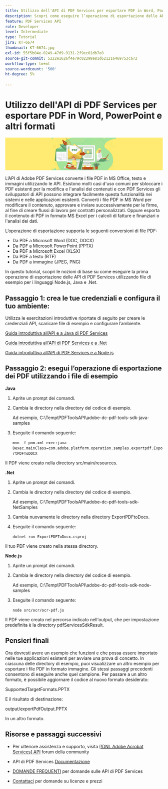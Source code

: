 ```yaml
---
title: Utilizzo dell'API di PDF Services per esportare PDF in Word, PowerPoint e altri formati
description: Scopri come eseguire l’operazione di esportazione delle API di PDF Services utilizzando file di esempio per i linguaggi Node.js, Java e .Net
feature: PDF Services API
role: Developer
level: Intermediate
type: Tutorial
jira: KT-6674
thumbnail: KT-6674.jpg
exl-id: 55f5b04e-0249-47d9-9131-2f9ec01db7e8
source-git-commit: 5222e1626f4e79c02298e81d621216469753ca72
workflow-type: tm+mt
source-wordcount: '500'
ht-degree: 5%

---
```


# Utilizzo dell&#39;API di PDF Services per esportare PDF in Word, PowerPoint e altri formati

![Crea immagine PDF Hero](assets/ExportPDF_hero.jpg)

L’API di Adobe PDF Services converte i file PDF in MS Office, testo e immagini utilizzando le API. Esistono molti casi d&#39;uso comuni per sbloccare i PDF esistenti per la modifica e l&#39;analisi dei contenuti e con PDF Services gli sviluppatori di API possono integrare facilmente questa funzionalità nei sistemi e nelle applicazioni esistenti. Converti i file PDF in MS Word per modificare il contenuto, approvare e inviare successivamente per le firme, al fine di creare flussi di lavoro per contratti personalizzati. Oppure esporta il contenuto di PDF in formato MS Excel per i calcoli di fatture e finanziari o l&#39;analisi dei dati.

L’operazione di esportazione supporta le seguenti conversioni di file PDF:

* Da PDF a Microsoft Word (DOC, DOCX)
* Da PDF a Microsoft PowerPoint (PPTX)
* Da PDF a Microsoft Excel (XLSX)
* Da PDF a testo (RTF)
* Da PDF a immagine (JPEG, PNG)

In questo tutorial, scopri le nozioni di base su come eseguire la prima operazione di esportazione delle API di PDF Services utilizzando file di esempio per i linguaggi Node.js, Java e .Net.

## Passaggio 1: crea le tue credenziali e configura il tuo ambiente:

Utilizza le esercitazioni introduttive riportate di seguito per creare le credenziali API, scaricare file di esempio e configurare l’ambiente.

[Guida introduttiva all’API e a Java di PDF Services](gettingstartedjava.md)

[Guida introduttiva all&#39;API di PDF Services e a .Net](gettingstartednet.md)

[Guida introduttiva all’API di PDF Services e a Node.js](createpdffromhtml.md)

## Passaggio 2: esegui l’operazione di esportazione dei PDF utilizzando i file di esempio

**Java**

1. Aprite un prompt dei comandi.

1. Cambia le directory nella directory del codice di esempio.

   Ad esempio, C:\Temp\PDFToolsAPI\adobe-dc-pdf-tools-sdk-java-samples

1. Eseguite il comando seguente:

   `mvn -f pom.xml exec:java -Dexec.mainClass=com.adobe.platform.operation.samples.exportpdf.ExportPDFToDOCX`

Il PDF viene creato nella directory src/main/resources.

**.Net**

1. Aprite un prompt dei comandi.

1. Cambia le directory nella directory del codice di esempio.

   Ad esempio, C:\Temp\PDFToolsAPI\adobe-dc-pdf-tools-sdk-NetSamples

1. Cambia nuovamente le directory nella directory ExportPDFtoDocx.

1. Eseguite il comando seguente:

   `dotnet run ExportPDFToDocx.csproj`

Il tuo PDF viene creato nella stessa directory.

**Node.js**

1. Aprite un prompt dei comandi.

1. Cambia le directory nella directory del codice di esempio.

   Ad esempio, C:\Temp\PDFToolsAPI\adobe-dc-pdf-tools-sdk-node-samples

1. Eseguite il comando seguente:

   `node src/ocr/ocr-pdf.js`

Il PDF viene creato nel percorso indicato nell&#39;output, che per impostazione predefinita è la directory pdfServicesSdkResult.

## Pensieri finali

Ora dovresti avere un esempio che funzioni e che possa essere importato nelle tue applicazioni esistenti per avviare una prova di concetto. In ciascuna delle directory di esempio, puoi visualizzare un altro esempio per esportare i file PDF in formato immagine. Gli stessi passaggi precedenti consentono di eseguire anche quel campione. Per passare a un altro formato, è possibile aggiornare il codice al nuovo formato desiderato:

SupportedTargetFormats.PPTX

E il risultato di destinazione:

output/exportPdfOutput.PPTX

In un altro formato.

## Risorse e passaggi successivi

* Per ulteriore assistenza e supporto, visita [[!DNL Adobe Acrobat Services] API](https://community.adobe.com/t5/document-cloud-sdk/bd-p/Document-Cloud-SDK?page=1&amp;sort=latest_replies&amp;filter=all) forum della community

* API di PDF Services [Documentazione](https://www.adobe.com/go/pdftoolsapi_doc)

* [DOMANDE FREQUENTI](https://community.adobe.com/t5/document-cloud-sdk/faq-for-document-services-pdf-tools-api/m-p/10726197) per domande sulle API di PDF Services

* [Contattaci](https://www.adobe.com/go/pdftoolsapi_requestform) per domande su licenze e prezzi
